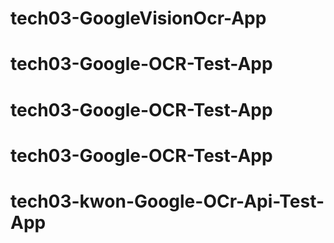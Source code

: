 # tech03-GoogleVisionOcr-App
# tech03-Google-OCR-Test-App
# tech03-Google-OCR-Test-App
# tech03-Google-OCR-Test-App
# tech03-kwon-Google-OCr-Api-Test-App
